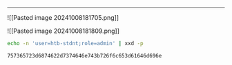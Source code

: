 ____

![[Pasted image 20241008181705.png]]

![[Pasted image 20241008181809.png]]

```bash
echo -n 'user=htb-stdnt;role=admin' | xxd -p

757365723d6874622d7374646e743b726f6c653d61646d696e
```